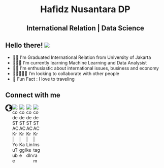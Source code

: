 # <p align="center"> Hafidz Nusantara DP
## <p align="center"> International Relation | Data Science
## Hello there! <img src="https://raw.githubusercontent.com/MartinHeinz/MartinHeinz/master/wave.gif" width="30px">
- 👨‍🎓 I'm Graduated International Relation from University of Jakarta
- 👨🏼‍💻 I'm currently learning Machine Learning and Data Analysist
- 🤹🏼 I'm enthusiastic about international issues, business and economy
- 🧑🏻‍🤝‍🧑🏻 I’m looking to collaborate with other people
- 📡 Fun Fact : I love to traveling

## Connect with me
[<img align="left" alt="codeSTACKr.com" width="22px" src="https://raw.githubusercontent.com/iconic/open-iconic/master/svg/globe.svg" />][website]
[<img align="left" alt="codeSTACKr | YouTube" width="22px" src="https://cdn.jsdelivr.net/npm/simple-icons@v3/icons/youtube.svg" />][youtube]
[<img align="left" alt="codeSTACKr | Kaggle" width="22px" src="https://cdn.jsdelivr.net/npm/simple-icons@3.13.0/icons/kaggle.svg" />][Kaggle]
[<img align="left" alt="codeSTACKr | LinkedIn" width="22px" src="https://cdn.jsdelivr.net/npm/simple-icons@v3/icons/linkedin.svg" />][linkedin]
[<img align="left" alt="codeSTACKr | Instagram" width="22px" src="https://cdn.jsdelivr.net/npm/simple-icons@v3/icons/instagram.svg" />][instagram]


[website]: https://hafidzndp.com
[youtube]: https://www.youtube.com/channel/UCrxMgzTensPScUW0PrRM9HA
[instagram]: https://instagram.com/hafidzndp
[linkedin]: https://linkedin.com/in/hafidzndp
[Kaggle]:https://www.kaggle.com/hafidzjnp

